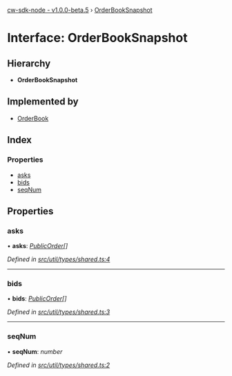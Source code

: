 [cw-sdk-node - v1.0.0-beta.5](../README.md) › [OrderBookSnapshot](orderbooksnapshot.md)

# Interface: OrderBookSnapshot

## Hierarchy

* **OrderBookSnapshot**

## Implemented by

* [OrderBook](../classes/orderbook.md)

## Index

### Properties

* [asks](orderbooksnapshot.md#asks)
* [bids](orderbooksnapshot.md#bids)
* [seqNum](orderbooksnapshot.md#seqnum)

## Properties

###  asks

• **asks**: *[PublicOrder](publicorder.md)[]*

*Defined in [src/util/types/shared.ts:4](https://github.com/cryptowatch/cw-sdk-node/blob/ce1c44e/src/util/types/shared.ts#L4)*

___

###  bids

• **bids**: *[PublicOrder](publicorder.md)[]*

*Defined in [src/util/types/shared.ts:3](https://github.com/cryptowatch/cw-sdk-node/blob/ce1c44e/src/util/types/shared.ts#L3)*

___

###  seqNum

• **seqNum**: *number*

*Defined in [src/util/types/shared.ts:2](https://github.com/cryptowatch/cw-sdk-node/blob/ce1c44e/src/util/types/shared.ts#L2)*
